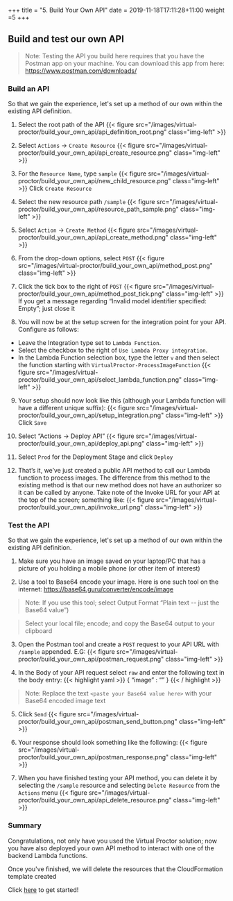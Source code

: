+++
title = "5. Build Your Own API"
date = 2019-11-18T17:11:28+11:00
weight =5
+++

## Build and test our own API
> Note: Testing the API you build here requires that you have the Postman app on your machine. 
> You can download this app from here: https://www.postman.com/downloads/

### Build an API
So that we gain the experience, let's set up a method of our own within the existing API definition.

1.	Select the root path of the API
{{< figure src="/images/virtual-proctor/build_your_own_api/api_definition_root.png" class="img-left" >}}

2.	Select `Actions` -> `Create Resource`
{{< figure src="/images/virtual-proctor/build_your_own_api/api_create_resource.png" class="img-left" >}}

3.	For the `Resource Name`, type `sample`
{{< figure src="/images/virtual-proctor/build_your_own_api/new_child_resource.png" class="img-left" >}}
Click `Create Resource`

4.	Select the new resource path `/sample`
{{< figure src="/images/virtual-proctor/build_your_own_api/resource_path_sample.png" class="img-left" >}}

5.	Select `Action` -> `Create Method`
{{< figure src="/images/virtual-proctor/build_your_own_api/api_create_method.png" class="img-left" >}}

6.	From the drop-down options, select `POST`
{{< figure src="/images/virtual-proctor/build_your_own_api/method_post.png" class="img-left" >}}

7.	Click the tick box to the right of `POST`
{{< figure src="/images/virtual-proctor/build_your_own_api/method_post_tick.png" class="img-left" >}}
If you get a message regarding “Invalid model identifier specified: Empty”; just close it

8. You will now be at the setup screen for the integration point for your API. Configure as follows:
- Leave the Integration type set to `Lambda Function`. 
- Select the checkbox to the right of `Use Lambda Proxy integration`. 
- In the Lambda Function selection box, type the letter `v` and then select the function starting with `VirtualProctor-ProcessImageFunction`
{{< figure src="/images/virtual-proctor/build_your_own_api/select_lambda_function.png" class="img-left" >}}

9. Your setup should now look like this (although your Lambda function will have a different unique suffix):
{{< figure src="/images/virtual-proctor/build_your_own_api/setup_integration.png" class="img-left" >}}
Click `Save`

10.	Select “Actions -> Deploy API”
{{< figure src="/images/virtual-proctor/build_your_own_api/deploy_api.png" class="img-left" >}}

11.	Select `Prod` for the Deployment Stage and click `Deploy`

12.	That’s it, we’ve just created a public API method to call our Lambda function to process images. The difference from this method to the existing method is that our new method does not have an authorizer so it can be called by anyone.
Take note of the Invoke URL for your API at the top of the screen; something like:
{{< figure src="/images/virtual-proctor/build_your_own_api/invoke_url.png" class="img-left" >}}

### Test the API
So that we gain the experience, let's set up a method of our own within the existing API definition.

1.	Make sure you have an image saved on your laptop/PC that has a picture of you holding a mobile phone (or other item of interest)

2.	Use a tool to Base64 encode your image. Here is one such tool on the internet: https://base64.guru/converter/encode/image
> Note: If you use this tool; select Output Format “Plain text -- just the Base64 value”)

> Select your local file; encode; and copy the Base64 output to your clipboard

3.	Open the Postman tool and create a `POST` request to your API URL with `/sample` appended. E.G:
{{< figure src="/images/virtual-proctor/build_your_own_api/postman_request.png" class="img-left" >}}

4.	In the Body of your API request select `raw` and enter the following text in the body entry:
{{< highlight yaml >}}
{ “image” : “<paste your Base64 value here>” }
{{< / highlight >}}
> Note: Replace the text `<paste your Base64 value here>` with your Base64 encoded image text

5.	Click `Send`
{{< figure src="/images/virtual-proctor/build_your_own_api/postman_send_button.png" class="img-left" >}}

6.	Your response should look something like the following:
{{< figure src="/images/virtual-proctor/build_your_own_api/postman_response.png" class="img-left" >}}

7.  When you have finished testing your API method, you can delete it by selecting the `/sample` resource and selecting `Delete Resource` from the `Actions` menu
{{< figure src="/images/virtual-proctor/build_your_own_api/api_delete_resource.png" class="img-left" >}}

### Summary
Congratulations, not only have you used the Virtual Proctor solution; now you have also deployed your own API method to interact with one of the backend Lambda functions.

Once you've finished, we will delete the resources that the CloudFormation template created

Click [here](../cleanup/) to get started!